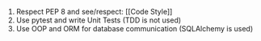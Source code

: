 1. Respect PEP 8 and see/respect: [[Code Style]]
2. Use pytest and write Unit Tests (TDD is not used)
3. Use OOP and ORM for database communication (SQLAlchemy is used)
